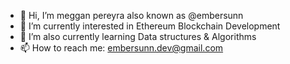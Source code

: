 - 👋 Hi, I’m meggan pereyra also known as @embersunn
- 👀 I’m currently interested in Ethereum Blockchain Development
- 🌱 I’m also currently learning Data structures & Algorithms
- 📫 How to reach me: embersunn.dev@gmail.com

<!---
"The past, like the future, is indefinite and exists only as a spectrum of possibilities."
  - Stephen Hawking
--->
